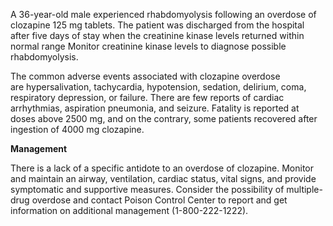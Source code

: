 A 36-year-old male experienced rhabdomyolysis following an overdose of clozapine 125 mg tablets. The patient was discharged from the hospital after five days of stay when the creatinine kinase levels returned within normal range Monitor creatinine kinase levels to diagnose possible rhabdomyolysis.

The common adverse events associated with clozapine overdose are hypersalivation, tachycardia, hypotension, sedation, delirium, coma, respiratory depression, or failure. There are few reports of cardiac arrhythmias, aspiration pneumonia, and seizure. Fatality is reported at doses above 2500 mg, and on the contrary, some patients recovered after ingestion of 4000 mg clozapine.

**Management**

There is a lack of a specific antidote to an overdose of clozapine. Monitor and maintain an airway, ventilation, cardiac status, vital signs, and provide symptomatic and supportive measures. Consider the possibility of multiple-drug overdose and contact Poison Control Center to report and get information on additional management (1-800-222-1222).